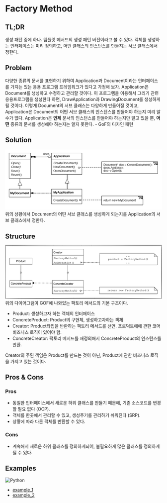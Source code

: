 # Factory Method

## TL;DR
생성 패턴 중에 하나.
템플릿 메서드의 생성 패턴 버전이라고 볼 수 있다.
객체를 생성하는 인터페이스는 미리 정의하고, 어떤 클래스의 인스턴스를 만들지는 서브 클래스에서 정한다.

## Problem
다양한 종류의 문서를 표현하기 위하여 Application과 Document이라는 인터페이스를 가지는  있는 응용 프로그램 프레임워크가 있다고 가정해 보자.
Application은 Document를 생성하고 수정하고 관리할 것이다.
이 프로그램을 이용해서 그리기 관련 응용프로그램을 생성한다 하면, DrawApplication과 DrawingDocument를 생성하게 될 것이다.
이렇게 Document의 서브 클래스는 다양하게 만들어질 것이고, Application은 Document의 어떤 서브 클래스의 인스턴스를 만들어야 하는지 미리 알 수가 없다.
Application은 **언제** 문서의 인스턴스를 만들어야 하는지만 알고 있을 뿐, **어떤** 종류의 문서를 생성해야 하는지는 알지 못한다. - GoF의 디자인 패턴

## Solution
![image](document_and_application.gif)  
위의 상황에서 Document의 어떤 서브 클래스를 생성하게 되는지를 Application의 서브 클래스에서 정한다.

## Structure
![image](factory_method_structure.png)  
위의 다이어그램이 GOF에 나와있는 팩토리 메서드의 기본 구조이다.
- Product: 생성하고자 하는 객체의 인터페이스
- ConcreteProduct: Product의 구현체, 생성하고자하는 객체
- Creator: Product타입을 반환하는 팩토리 메서드를 선언. 프로덕트에에 관한 코어 비즈니스 로직이 있어야 함.
- ConcreteCreator: 팩토리 메서드를 재정의해서 ConcreteProduct의 인스턴스를 반환.

Creator의 주된 책임은 Product를 만드는 것이 아닌, Product에 관한 비즈니스 로직을 가지고 있는 것이다.

## Pros & Cons
###  Pros
- 동일한 인터페이스에서 새로운 하위 클래스를 만들기 때문에, 기존 소스코드를 변경할 필요 없다 (OCP).
- 객체를 한곳에서 관리할 수 있고, 생성주기를 관리하기 쉬워진다 (SRP).
- 상황에 따라 다른 객체를 반환할 수 있다.

### Cons
- 계속해서 새로운 하위 클래스를 정의하게되어, 불필요하게 많은 클래스를 정의하게 될 수 있다.

## Examples

![Python](https://img.shields.io/badge/python-3670A0?style=for-the-badge&logo=python&logoColor=ffdd54)
* [example_1](/examples/Factory_method/factory_method_example_1.py)
* [example_2](/examples/Factory_method/factory_method_example_1.py)

